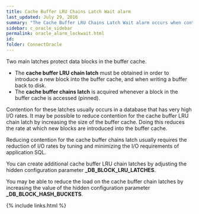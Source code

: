 ```yaml
---
title: ﻿Cache Buffer LRU Chains Latch Wait alarm
last_updated: July 29, 2016
summary: "The Cache Buffer LRU Chains Latch Wait alarm occurs when contention for the cache buffer chains latch exceeds a threshold."
sidebar: c_oracle_sidebar
permalink: oracle_alarm_lockwait.html
id:
folder: ConnectOracle
---
```


Two main latches protect data blocks in the buffer cache.

* The **cache buffer LRU chain latch** must be obtained in order to introduce a new block into the buffer cache, and when writing a buffer back to disk.
* The **cache buffer chains latch** is acquired whenever a block in the buffer cache is accessed (pinned).

Contention for these latches usually occurs in a database that has very high I/O rates. It may be possible to reduce contention for the cache buffer LRU chain latch by increasing the size of the buffer cache. Doing this reduces the rate at which new blocks are introduced into the buffer cache.

Reducing contention for the cache buffer chains latch usually requires the reduction of I/O rates by tuning and minimizing the I/O requirements of application SQL.

You can create additional cache buffer LRU chain latches by adjusting the hidden configuration parameter **_DB_BLOCK_LRU_LATCHES**.

You may be able to reduce the load on the cache buffer chain latches by increasing the value of the hidden configuration parameter **_DB_BLOCK_HASH_BUCKETS**.





{% include links.html %}
